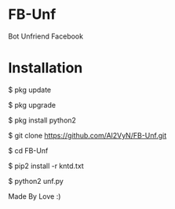 # FB-Unf
Bot Unfriend Facebook

# Installation
$ pkg update

$ pkg upgrade

$ pkg install python2

$ git clone https://github.com/Al2VyN/FB-Unf.git

$ cd FB-Unf

$ pip2 install -r kntd.txt

$ python2 unf.py

Made By Love :)
